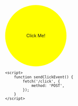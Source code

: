   <!-- 클라이언트 측 코드 -->
<!DOCTYPE html>
<html lang="en">
<head>
    <meta charset="UTF-8">
    <meta name="viewport" content="width=device-width, initial-scale=1.0">
    <title>Popcat Clicker</title>
    <style>
        #popcat {
            width: 200px;
            height: 200px;
            background-color: yellow;
            border-radius: 50%;
            text-align: center;
            line-height: 200px;
            cursor: pointer;
            user-select: none;
        }
    </style>
</head>
<body>
    <div id="popcat" onclick="sendClickEvent()">Click Me!</div>
    
    <script>
        function sendClickEvent() {
            fetch('/click', {
                method: 'POST',
            });
        }
    </script>
</body>
</html>
